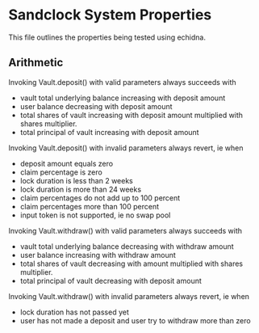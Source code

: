 # Sandclock System Properties

This file outlines the properties being tested using echidna.

## Arithmetic

Invoking Vault.deposit() with valid parameters always succeeds with
 - vault total underlying balance increasing with deposit amount
 - user balance decreasing with deposit amount
 - total shares of vault increasing with deposit amount multiplied with shares multiplier.
 - total principal of vault increasing with deposit amount

Invoking Vault.deposit() with invalid parameters always revert, ie when
 - deposit amount equals zero
 - claim percentage is zero
 - lock duration is less than 2 weeks
 - lock duration is more than 24 weeks
 - claim percentages do not add up to 100 percent
 - claim percentages more than 100 percent
 - input token is not supported, ie no swap pool

Invoking Vault.withdraw() with valid parameters always succeeds with
 - vault total underlying balance decreasing with withdraw amount
 - user balance increasing with withdraw amount
 - total shares of vault decreasing with amount multiplied with shares multiplier.
 - total principal of vault decreasing with deposit amount

Invoking Vault.withdraw() with invalid parameters always revert, ie when
 - lock duration has not passed yet
 - user has not made a deposit and user try to withdraw more than zero